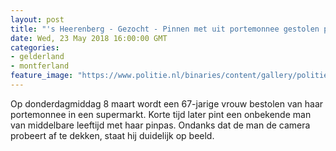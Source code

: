 ```yaml
---
layout: post
title: "'s Heerenberg - Gezocht - Pinnen met uit portemonnee gestolen pinpas"
date: Wed, 23 May 2018 16:00:00 GMT
categories: 
- gelderland 
- montferland 
feature_image: "https://www.politie.nl/binaries/content/gallery/politie/gezocht/verdachten/2018/mei/02-on/2018102388-1.jpg"
---
```


Op donderdagmiddag 8 maart wordt een 67-jarige vrouw bestolen van haar portemonnee in een supermarkt. Korte tijd later pint een onbekende man van middelbare leeftijd met haar pinpas. Ondanks dat de man de camera probeert af te dekken, staat hij duidelijk op beeld.
